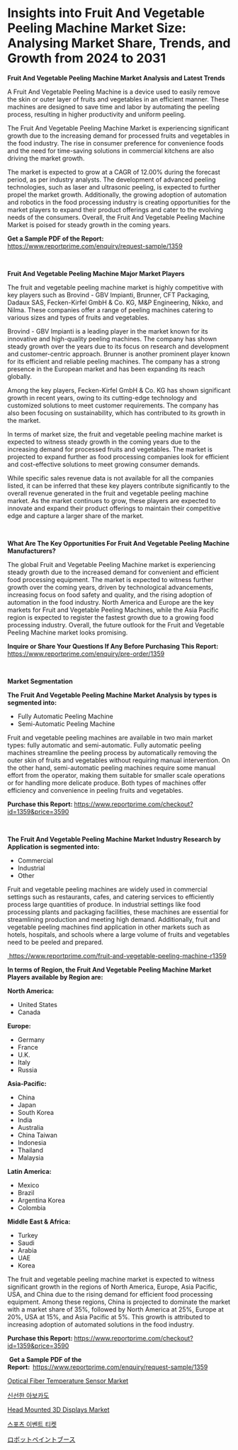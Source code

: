 <p><h1>Insights into Fruit And Vegetable Peeling Machine Market Size: Analysing Market Share, Trends, and Growth from 2024 to 2031</h1></p><p><strong>Fruit And Vegetable Peeling Machine Market Analysis and Latest Trends</strong></p>
<p><p>A Fruit And Vegetable Peeling Machine is a device used to easily remove the skin or outer layer of fruits and vegetables in an efficient manner. These machines are designed to save time and labor by automating the peeling process, resulting in higher productivity and uniform peeling.</p><p>The Fruit And Vegetable Peeling Machine Market is experiencing significant growth due to the increasing demand for processed fruits and vegetables in the food industry. The rise in consumer preference for convenience foods and the need for time-saving solutions in commercial kitchens are also driving the market growth.</p><p>The market is expected to grow at a CAGR of 12.00% during the forecast period, as per industry analysts. The development of advanced peeling technologies, such as laser and ultrasonic peeling, is expected to further propel the market growth. Additionally, the growing adoption of automation and robotics in the food processing industry is creating opportunities for the market players to expand their product offerings and cater to the evolving needs of the consumers. Overall, the Fruit And Vegetable Peeling Machine Market is poised for steady growth in the coming years.</p></p>
<p><strong>Get a Sample PDF of the Report:&nbsp;</strong> <a href="https://www.reportprime.com/enquiry/request-sample/1359">https://www.reportprime.com/enquiry/request-sample/1359</a></p>
<p>&nbsp;</p>
<p><strong>Fruit And Vegetable Peeling Machine Major Market Players</strong></p>
<p><p>The fruit and vegetable peeling machine market is highly competitive with key players such as Brovind - GBV Impianti, Brunner, CFT Packaging, Dadaux SAS, Fecken-Kirfel GmbH & Co. KG, M&P Engineering, Nikko, and Nilma. These companies offer a range of peeling machines catering to various sizes and types of fruits and vegetables.</p><p>Brovind - GBV Impianti is a leading player in the market known for its innovative and high-quality peeling machines. The company has shown steady growth over the years due to its focus on research and development and customer-centric approach. Brunner is another prominent player known for its efficient and reliable peeling machines. The company has a strong presence in the European market and has been expanding its reach globally.</p><p>Among the key players, Fecken-Kirfel GmbH & Co. KG has shown significant growth in recent years, owing to its cutting-edge technology and customized solutions to meet customer requirements. The company has also been focusing on sustainability, which has contributed to its growth in the market.</p><p>In terms of market size, the fruit and vegetable peeling machine market is expected to witness steady growth in the coming years due to the increasing demand for processed fruits and vegetables. The market is projected to expand further as food processing companies look for efficient and cost-effective solutions to meet growing consumer demands.</p><p>While specific sales revenue data is not available for all the companies listed, it can be inferred that these key players contribute significantly to the overall revenue generated in the fruit and vegetable peeling machine market. As the market continues to grow, these players are expected to innovate and expand their product offerings to maintain their competitive edge and capture a larger share of the market.</p></p>
<p>&nbsp;</p>
<p><strong>What Are The Key Opportunities For Fruit And Vegetable Peeling Machine Manufacturers?</strong></p>
<p><p>The global Fruit and Vegetable Peeling Machine market is experiencing steady growth due to the increased demand for convenient and efficient food processing equipment. The market is expected to witness further growth over the coming years, driven by technological advancements, increasing focus on food safety and quality, and the rising adoption of automation in the food industry. North America and Europe are the key markets for Fruit and Vegetable Peeling Machines, while the Asia Pacific region is expected to register the fastest growth due to a growing food processing industry. Overall, the future outlook for the Fruit and Vegetable Peeling Machine market looks promising.</p></p>
<p><strong>Inquire or Share Your Questions If Any Before Purchasing This Report:</strong> <a href="https://www.reportprime.com/enquiry/pre-order/1359">https://www.reportprime.com/enquiry/pre-order/1359</a></p>
<p>&nbsp;</p>
<p><strong>Market Segmentation</strong></p>
<p><strong>The Fruit And Vegetable Peeling Machine Market Analysis by types is segmented into:</strong></p>
<p><ul><li>Fully Automatic Peeling Machine</li><li>Semi-Automatic Peeling Machine</li></ul></p>
<p><p>Fruit and vegetable peeling machines are available in two main market types: fully automatic and semi-automatic. Fully automatic peeling machines streamline the peeling process by automatically removing the outer skin of fruits and vegetables without requiring manual intervention. On the other hand, semi-automatic peeling machines require some manual effort from the operator, making them suitable for smaller scale operations or for handling more delicate produce. Both types of machines offer efficiency and convenience in peeling fruits and vegetables.</p></p>
<p><strong>Purchase this Report:&nbsp;</strong><a href="https://www.reportprime.com/checkout?id=1359&price=3590">https://www.reportprime.com/checkout?id=1359&price=3590</a></p>
<p>&nbsp;</p>
<p><strong>The Fruit And Vegetable Peeling Machine Market Industry Research by Application is segmented into:</strong></p>
<p><ul><li>Commercial</li><li>Industrial</li><li>Other</li></ul></p>
<p><p>Fruit and vegetable peeling machines are widely used in commercial settings such as restaurants, cafes, and catering services to efficiently process large quantities of produce. In industrial settings like food processing plants and packaging facilities, these machines are essential for streamlining production and meeting high demand. Additionally, fruit and vegetable peeling machines find application in other markets such as hotels, hospitals, and schools where a large volume of fruits and vegetables need to be peeled and prepared.</p></p>
<p><a href="https://www.reportprime.com/fruit-and-vegetable-peeling-machine-r1359">&nbsp;https://www.reportprime.com/fruit-and-vegetable-peeling-machine-r1359</a></p>
<p><strong>In terms of Region, the Fruit And Vegetable Peeling Machine Market Players available by Region are:</strong></p>
<p>
    <p> <strong> North America: </strong>
        <ul>
            <li>United States</li>
            <li>Canada</li>
        </ul>
        </p> 
    <p> <strong> Europe: </strong>
        <ul>
            <li>Germany</li>
            <li>France</li>
            <li>U.K.</li>
            <li>Italy</li>
            <li>Russia</li>
        </ul>
        </p> 
    <p> <strong> Asia-Pacific: </strong>
        <ul>
            <li>China</li>
            <li>Japan</li>
            <li>South Korea</li>
            <li>India</li>
            <li>Australia</li>
            <li>China Taiwan</li>
            <li>Indonesia</li>
            <li>Thailand</li>
            <li>Malaysia</li>
        </ul>
        </p> 
    <p> <strong> Latin America: </strong>
        <ul>
            <li>Mexico</li>
            <li>Brazil</li>
            <li>Argentina Korea</li>
            <li>Colombia</li>
        </ul>
        </p> 
    <p> <strong> Middle East & Africa: </strong>
        <ul>
            <li>Turkey</li>
            <li>Saudi</li>
            <li>Arabia</li>
            <li>UAE</li>
            <li>Korea</li>
        </ul>
    </p>
    </p>
<p><p>The fruit and vegetable peeling machine market is expected to witness significant growth in the regions of North America, Europe, Asia Pacific, USA, and China due to the rising demand for efficient food processing equipment. Among these regions, China is projected to dominate the market with a market share of 35%, followed by North America at 25%, Europe at 20%, USA at 15%, and Asia Pacific at 5%. This growth is attributed to increasing adoption of automated solutions in the food industry.</p></p>
<p><strong>Purchase this Report: </strong><a href="https://www.reportprime.com/checkout?id=1359&price=3590">https://www.reportprime.com/checkout?id=1359&price=3590</a></p>
<p>&nbsp;<strong>Get a Sample PDF of the Report:&nbsp;&nbsp;</strong><a href="https://www.reportprime.com/enquiry/request-sample/1359">https://www.reportprime.com/enquiry/request-sample/1359</a></p>
<p><strong></strong></p>
<p><p><a href="https://github.com/Airanohannonzb68e5pb53oc1/Market-Research-Report-List-2/blob/main/optical-fiber-temperature-sensor-market.md">Optical Fiber Temperature Sensor Market</a></p><p><a href="https://github.com/TimmyMann6767/Market-Research-Report-List-1/blob/main/343010468569.md">신선한 아보카도</a></p><p><a href="https://issuu.com/reportprime-2/docs/head-mounted-3d-displays-market-size-2030.pptx">Head Mounted 3D Displays Market</a></p><p><a href="https://github.com/JeromeRtyau89966/Market-Research-Report-List-1/blob/main/670018168570.md">스포츠 이벤트 티켓</a></p><p><a href="https://github.com/AriMuller2009/Market-Research-Report-List-1/blob/main/942870671085.md">ロボットペイントブース</a></p></p>